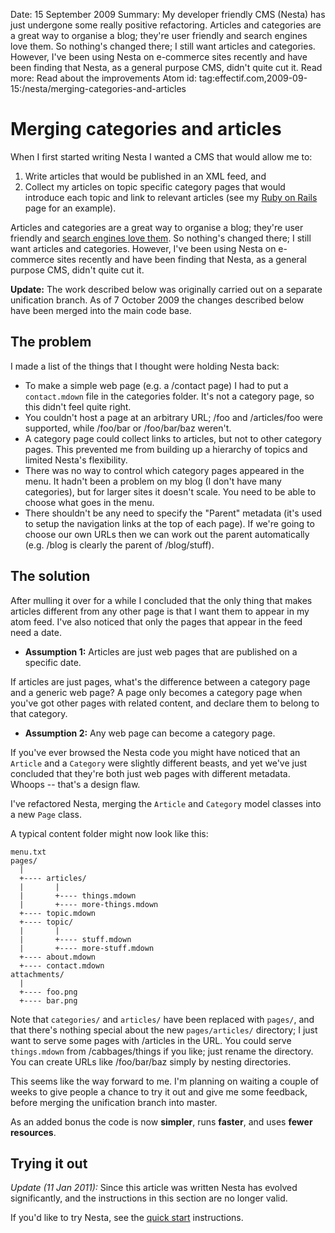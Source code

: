 Date: 15 September 2009
Summary: My developer friendly CMS (Nesta) has just undergone some really positive refactoring. Articles and categories are a great way to organise a blog; they're user friendly and search engines love them. So nothing's changed there; I still want articles and categories. However, I've been using Nesta on e-commerce sites recently and have been finding that Nesta, as a general purpose CMS, didn't quite cut it.
Read more: Read about the improvements
Atom id: tag:effectif.com,2009-09-15:/nesta/merging-categories-and-articles

# Merging categories and articles

When I first started writing Nesta I wanted a CMS that would allow me
to:

 1. Write articles that would be published in an XML feed, and
 2. Collect my articles on topic specific category pages that would
    introduce each topic and link to relevant articles (see my [Ruby on
    Rails](/ruby-on-rails) page for an example).

Articles and categories are a great way to organise a blog; they're user
friendly and [search engines love
them](http://www.wordtracker.com/academy/website-structure "Website
Structure"). So nothing's changed there; I still want articles and
categories. However, I've been using Nesta on e-commerce sites recently
and have been finding that Nesta, as a general purpose CMS, didn't quite
cut it.

**Update:** The work described below was originally carried out on a
separate unification branch. As of 7 October 2009 the changes described
below have been merged into the main code base.

## The problem

I made a list of the things that I thought were holding Nesta back:

 * To make a simple web page (e.g. a /contact page) I had to put a
   `contact.mdown` file in the categories folder. It's not a category
   page, so this didn't feel quite right.
 * You couldn't host a page at an arbitrary URL; /foo and /articles/foo
   were supported, while /foo/bar or /foo/bar/baz weren't.
 * A category page could collect links to articles, but not to other
   category pages. This prevented me from building up a hierarchy of
   topics and limited Nesta's flexibility.
 * There was no way to control which category pages appeared in the
   menu. It hadn't been a problem on my blog (I don't have many
   categories), but for larger sites it doesn't scale. You need to be
   able to choose what goes in the menu.
 * There shouldn't be any need to specify the "Parent" metadata (it's
   used to setup the navigation links at the top of each page). If we're
   going to choose our own URLs then we can work out the parent
   automatically (e.g. /blog is clearly the parent of /blog/stuff).

## The solution

After mulling it over for a while I concluded that the only thing that
makes articles different from any other page is that I want them to
appear in my atom feed. I've also noticed that only the pages that
appear in the feed need a date.

 * **Assumption 1:** Articles are just web pages that are published on a
   specific date.

If articles are just pages, what's the difference between a category
page and a generic web page? A page only becomes a category page when
you've got other pages with related content, and declare them to belong
to that category.

 * **Assumption 2:** Any web page can become a category page.

If you've ever browsed the Nesta code you might have noticed that an
`Article` and a `Category` were slightly different beasts, and yet we've
just concluded that they're both just web pages with different metadata.
Whoops -- that's a design flaw.

I've refactored Nesta, merging the `Article` and `Category` model
classes into a new `Page` class.

A typical content folder might now look like this:

    menu.txt
    pages/
      |
      +---- articles/
      |       |
      |       +---- things.mdown
      |       +---- more-things.mdown
      +---- topic.mdown
      +---- topic/
      |       |
      |       +---- stuff.mdown
      |       +---- more-stuff.mdown
      +---- about.mdown
      +---- contact.mdown
    attachments/
      |
      +---- foo.png
      +---- bar.png

Note that `categories/` and `articles/` have been replaced with
`pages/`, and that there's nothing special about the new
`pages/articles/` directory; I just want to serve some pages with
/articles in the URL. You could serve `things.mdown` from
/cabbages/things if you like; just rename the directory. You can create
URLs like /foo/bar/baz simply by nesting directories.

This seems like the way forward to me. I'm planning on waiting a couple
of weeks to give people a chance to try it out and give me some
feedback, before merging the unification branch into master.

As an added bonus the code is now **simpler**, runs **faster**, and uses
**fewer resources**.

## Trying it out

*Update (11 Jan 2011):* Since this article was written Nesta has evolved
significantly, and the instructions in this section are no longer valid.

If you'd like to try Nesta, see the [quick start](/docs/quick-start)
instructions.
